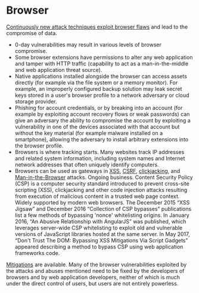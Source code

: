 # Browser

[Continuously new attack techniques exploit browser flaws](../../../trees/web-hacking/Browser-based-attacks.md) and lead to the compromise of data.

* 0-day vulnerabilities may result in various levels of browser compromise.
* Some browser extensions have permissions to alter any web application and tamper with HTTP traffic (capability to act as a man-in-the-middle and web application threat source).
* Native applications installed alongside the browser can access assets directly (for example via the file system or a memory monitor). For example, an improperly configured backup solution may leak secret keys stored in a user's browser profile to a network adversary or cloud storage provider.
* Phishing for account credentials, or by breaking into an account (for example by exploiting account recovery flows or weak passwords) can give an adversary the ability to compromise the account by exploiting a vulnerability in one of the devices associated with that account but without the key material (for example malware installed on a smartphone), allowing the adversary to install arbitrary extensions into the browser profile.
* Browsers is where tracking starts. Many websites track IP addresses and related system information, including system names and Internet network addresses that often uniquely identify computers.
* Browsers can be used as gateways in [XSS](../../../trees/web-hacking/XSS.md), [CSRF](../../../trees/web-hacking/CSRF.md), [clickjacking](../../../trees/web-hacking/Clickjacking.md), and [Man-in-the-Browser](../../../trees/application-hacking/Man-in-the-Browser-(MitB)) attacks. Ongoing business. Content Security Policy (CSP) is a computer security standard introduced to prevent cross-site scripting (XSS), clickjacking and other code injection attacks resulting from execution of malicious content in a trusted web page context. Widely supported by modern web browsers. The December 2015 “XSS Jigsaw” and December 2016 “Collection of CSP bypasses” publications list a few methods of bypassing 'nonce' whitelisting origins. In January 2016, “An Abusive Relationship with AngularJS” was published, which leverages server-wide CSP whitelisting to exploit old and vulnerable versions of JavaScript libraries hosted at the same server. In May 2017, “Don't Trust The DOM: Bypassing XSS Mitigations Via Script Gadgets” appeared describing a method to bypass CSP using web application frameworks code.

[Mitigations](../../../mitigations/pc/Browsers.md) are available. Many of the browser vulnerabilities exploited by the attacks and abuses mentioned need to be fixed by the developers of browsers and by web application developers, neither of which is much under the direct control of users, but users are not entirely powerless.



